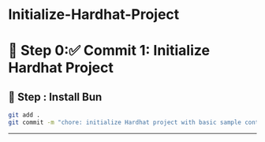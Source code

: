 # Initialize-Hardhat-Project

# 🔧 Step 0:✅ Commit 1: Initialize Hardhat Project

## 🔹 Step : Install Bun

```bash
git add .
git commit -m "chore: initialize Hardhat project with basic sample contract"
```
---

